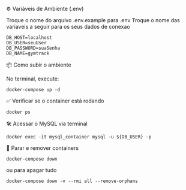 ⚙️ Variáveis de Ambiente (.env)

Troque o nome do arquivo .env.example para .env
Troque o nome das variaveis a seguir para os seus dados de conexao
```
DB_HOST=localhost
DB_USER=seuUser
DB_PASSWORD=suaSenha
DB_NAME=gymtrack
```

📦 Como subir o ambiente

No terminal, execute:

```
docker-compose up -d
```

✅ Verificar se o container está rodando

```
docker ps
```

🛠 Acessar o MySQL via terminal

```
docker exec -it mysql_container mysql -u ${DB_USER} -p
```

🧹 Parar e remover containers
```
docker-compose down
```
ou para apagar tudo
```
docker-compose down -v --rmi all --remove-orphans
```
